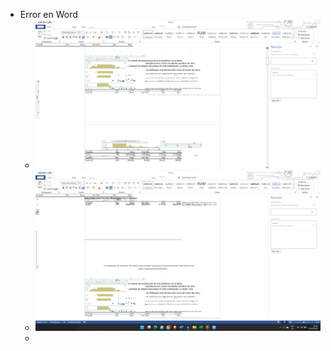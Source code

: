 - Error en Word
	- ![image.png](../assets/image_1643341243326_0.png)
	- ![image.png](../assets/image_1643341235700_0.png)
	-